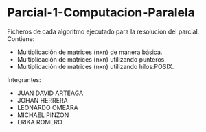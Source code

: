 # Parcial-1-Computacion-Paralela

Ficheros de cada algoritmo ejecutado para la resolucion del parcial. 
Contiene: 
* Multiplicación de matrices (nxn) de manera básica.
* Multiplicación de matrices (nxn) utilizando punteros.
* Multiplicación de matrices (nxn) utilizando hilos:POSIX.

Integrantes: 

* JUAN DAVID ARTEAGA
* JOHAN HERRERA
* LEONARDO OMEARA
* MICHAEL PINZON
* ERIKA ROMERO





